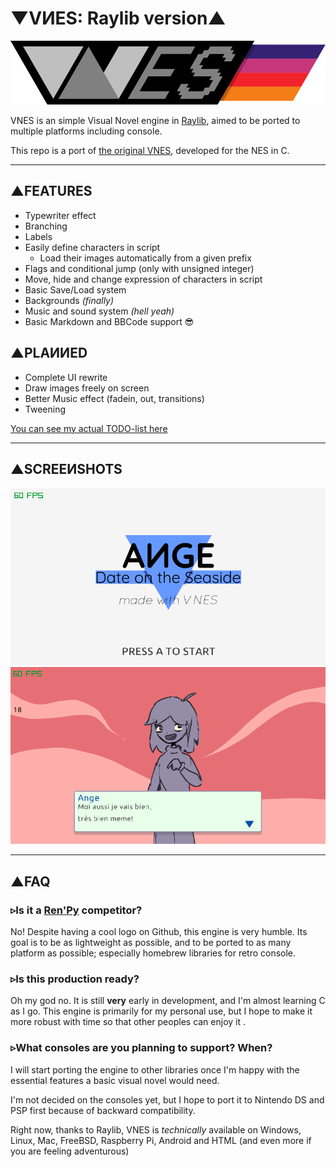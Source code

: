 # ▼VИES: Raylib version▲

![VNES LOGO](VNES_LOGO.png)

VNES is an simple Visual Novel engine in [Raylib](https://www.raylib.com/), aimed to be ported to multiple platforms including console.

This repo is a port of [the original VNES](https://github.com/NightenDushi/VNES_Engine), developed for the NES in C.

---

## ▲FEATURES

- Typewriter effect
- Branching
- Labels
- Easily define characters in script
  - Load their images automatically from a given prefix
- Flags and conditional jump (only with unsigned integer)
- Move, hide and change expression of characters in script
- Basic Save/Load system
- Backgrounds *(finally)*
- Music and sound system *(hell yeah)*
- Basic Markdown and BBCode support 😎

## ▲PLAИИED

- Complete UI rewrite
- Draw images freely on screen
- Better Music effect (fadein, out, transitions)
- Tweening

[You can see my actual TODO-list here](todo.md)

---

## ▲SCREEИSHOTS

![Screenshot from VNES](Screenshot1.png)
![Screenshot from VNES](Screenshot2.png)

---

## ▲FAQ

### ▹Is it a [Ren'Py](https://renpy.org/) competitor? 

No! Despite having a cool logo on Github, this engine is very humble.
Its goal is to be as lightweight as possible, and to be ported to as many platform as possible; especially homebrew libraries for retro console.

### ▹Is this production ready?

Oh my god no. It is still **very** early in development, and I'm almost learning C as I go.
This engine is primarily for my personal use, but I hope to make it more robust with time so that other peoples can enjoy it .

### ▹What consoles are you planning to support? When?

I will start porting the engine to other libraries once I'm happy with the essential features a basic visual novel would need.

I'm not decided on the consoles yet, but I hope to port it to Nintendo DS and PSP first because of backward compatibility.

Right now, thanks to Raylib, VNES is *technically* available on Windows, Linux, Mac, FreeBSD, Raspberry Pi, Android and HTML (and even more if you are feeling adventurous)
